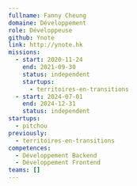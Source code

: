 ```yaml
---
fullname: Fanny Cheung
domaine: Développement
role: Développeuse
github: Ynote
link: http://ynote.hk
missions:
  - start: 2020-11-24
    end: 2021-09-30
    status: independent
    startups:
      - territoires-en-transitions
  - start: 2024-07-01
    end: 2024-12-31
    status: independent
startups:
  - pitchou
previously:
  - territoires-en-transitions
competences:
  - Développement Backend
  - Développement Frontend
teams: []
---
```

